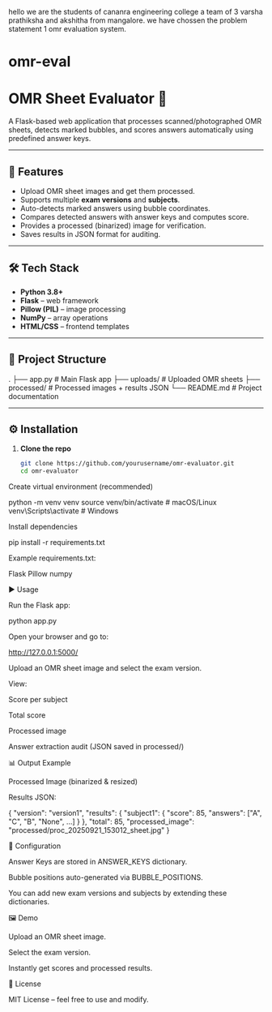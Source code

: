 hello we are the students of cananra engineering college a team of 3 varsha prathiksha and akshitha from mangalore. we have chossen the problem statement 1 
omr evaluation system.
# omr-eval

# OMR Sheet Evaluator 📝

A Flask-based web application that processes scanned/photographed OMR sheets, detects marked bubbles, and scores answers automatically using predefined answer keys.

---

## 🚀 Features
- Upload OMR sheet images and get them processed.
- Supports multiple **exam versions** and **subjects**.
- Auto-detects marked answers using bubble coordinates.
- Compares detected answers with answer keys and computes score.
- Provides a processed (binarized) image for verification.
- Saves results in JSON format for auditing.

---

## 🛠️ Tech Stack
- **Python 3.8+**
- **Flask** – web framework  
- **Pillow (PIL)** – image processing  
- **NumPy** – array operations  
- **HTML/CSS** – frontend templates  

---

## 📂 Project Structure


.
├── app.py # Main Flask app
├── uploads/ # Uploaded OMR sheets
├── processed/ # Processed images + results JSON
└── README.md # Project documentation


---

## ⚙️ Installation

1. **Clone the repo**
   ```bash
   git clone https://github.com/yourusername/omr-evaluator.git
   cd omr-evaluator


Create virtual environment (recommended)

python -m venv venv
source venv/bin/activate   # macOS/Linux
venv\Scripts\activate      # Windows


Install dependencies

pip install -r requirements.txt


Example requirements.txt:

Flask
Pillow
numpy

▶️ Usage

Run the Flask app:

python app.py


Open your browser and go to:

http://127.0.0.1:5000/


Upload an OMR sheet image and select the exam version.

View:

Score per subject

Total score

Processed image

Answer extraction audit (JSON saved in processed/)

📊 Output Example

Processed Image (binarized & resized)

Results JSON:

{
  "version": "version1",
  "results": {
    "subject1": {
      "score": 85,
      "answers": ["A", "C", "B", "None", ...]
    }
  },
  "total": 85,
  "processed_image": "processed/proc_20250921_153012_sheet.jpg"
}

🔧 Configuration

Answer Keys are stored in ANSWER_KEYS dictionary.

Bubble positions auto-generated via BUBBLE_POSITIONS.

You can add new exam versions and subjects by extending these dictionaries.

🖼️ Demo

Upload an OMR sheet image.

Select the exam version.

Instantly get scores and processed results.

📜 License

MIT License – feel free to use and modify.
